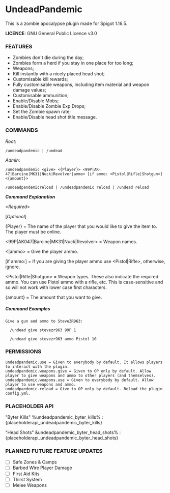 # UndeadPandemic

This is a zombie apocalypse plugin made for Spigot 1.16.5.

**LICENCE**: GNU General Public Licence v3.0

### FEATURES

  - Zombies don't die during the day;
  - Zombies form a herd if you stay in one place for too long;
  - Weapons;
  - Kill instantly with a nicely placed head shot;
  - Customisable kill rewards;
  - Fully customisable weapons, including item material and weapon damage values;
  - Customisable ammunition;
  - Enable/Disable Mobs;
  - Enable/Disable Zombie Exp Drops;
  - Set the Zombie spawn rate;
  - Enable/Disable head shot title message.

### COMMANDS

  *Root*:
  
    /undeadpandemic | /undead

  *Admin*:

    /undeadpandemic <give> <{Player}> <99P|AK-47|Barcine|MK31|Nuck|Revolver|ammo> [if ammo: <Pistol|Rifle|Shotgun>] <{amount}>
    
    /undeadpandemicreload | /undeadpandemic reload | /undead reload
    
  ***Command Explanation***
  
  <*Required*>
  
  [*Optional*]
  
  {Player} = The name of the player that you would like to give the item to. The player must be online.
  
  <99P|AK047|Barcine|MK31|Nuck|Revolver> = Weapon names.
  
  <|ammo> = Give the player ammo.
  
  [if ammo:] = If you are giving the player ammo use <Pistol|Rifle>, otherwise, ignore.
  
  <Pistol|Rifle|Shotgun> = Weapon types. These also indicate the required ammo. You can use Pistol ammo with a rifle, etc. This is case-sensitive and so will not work with lower case first characters.
    
  {amount} = The amount that you want to give.
    
##### Command Examples

    Give a gun and ammo to SteveZR963:
    
      /undead give stevezr963 99P 1
      
      /undead give stevezr963 ammo Pistol 10
      
### PERMISSIONS

    undeadpandemic.use = Given to everybody by default. It allows players to interact with the plugin.
    undeadpandemic.weapons.give = Given to OP only by default. Allow player to give weapons and ammo to other players (and themselves).
    undeadpandemic.weapons.use = Given to everybody by default. Allow player to use weapons and ammo.
    undeadpandemic.reload = Give to OP only by default. Reload the plugin config.yml.
    
### PLACEHOLDER API

  "Byter Kills"
    %undeadpandemic_byter_kills% : {placeholderapi_undeadpandemic_byter_kills}
    
  "Head Shots"
    &undeadpandemic_byter_head_shots% : {placeholderapi_undeadpandemic_byter_head_shots}
    
### PLANNED FUTURE FEATURE UPDATES

  - [ ] Safe Zones & Camps
  - [ ] Barbed Wire Player Damage
  - [ ] First Aid Kits
  - [ ] Thirst System
  - [ ] Melee Weapons
